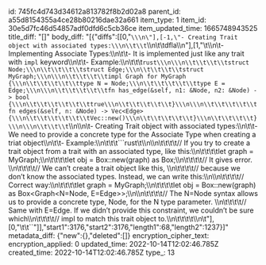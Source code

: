 id: 745fc4d743d34612a813782f8b2d02a8
parent_id: a55d8154355a4ce28b80216dae32a661
item_type: 1
item_id: 30e5d7fc46d54857adf0dfd6c5cb36ce
item_updated_time: 1665748943525
title_diff: "[]"
body_diff: "[{\"diffs\":[[0,\"```\\\n\"],[-1,\"- Creating Trait object with associated types:\\\n\\t\\t```\\\n\\t\\tdfla\\\n\"],[1,\"\\t\\\n\\t- Implementing Associate Types:\\\n\\t\\t- It is implemented just like any trait with `impl` keyword\\\n\\t\\t- Example:\\\n\\t\\t\\t```rust\\\n\\\n\\t\\t\\t\\tstruct Node;\\\n\\t\\t\\t\\tstruct Edge;\\\n\\t\\t\\t\\tstruct MyGraph;\\\n\\\n\\t\\t\\t\\timpl Graph for MyGraph {\\\n\\t\\t\\t\\t\\ttype N = Node;\\\n\\t\\t\\t\\t\\ttype E = Edge;\\\n\\\n\\t\\t\\t\\t\\tfn has_edge(&self, n1: &Node, n2: &Node) -> bool {\\\n\\t\\t\\t\\t\\t\\ttrue\\\n\\t\\t\\t\\t\\t}\\\n\\\n\\t\\t\\t\\t\\tfn edges(&self, n: &Node) -> Vec<Edge> {\\\n\\t\\t\\t\\t\\t\\tVec::new()\\\n\\t\\t\\t\\t\\t}\\\n\\t\\t\\t\\t}\\\n\\\n\\t\\t\\t```\\\n\\\n\\t- Creating Trait object with associated types:\\\n\\t\\t- We need to provide a concrete type for the Associate Type when creating a triat object\\\n\\t\\t- Example:\\\n\\t\\t\\t```rust\\t\\\n\\\n\\t\\t\\t\\t// If you try to create a trait object from a trait with an associated type, like this:\\\n\\t\\t\\t\\tlet graph = MyGraph;\\\n\\t\\t\\t\\tlet obj = Box::new(graph) as Box<Graph>;\\\n\\t\\t\\t\\t// It gives error. \\\n\\t\\t\\t\\t// We can’t create a trait object like this, \\\n\\t\\t\\t\\t// because we don’t know the associated types. Instead, we can write this:\\\n\\\n\\t\\t\\t\\t// Correct way:\\\n\\t\\t\\t\\tlet graph = MyGraph;\\\n\\t\\t\\t\\tlet obj = Box::new(graph) as Box<Graph<N=Node, E=Edge>>;\\\n\\\n\\t\\t\\t\\t// The N=Node syntax allows us to provide a concrete type, Node, for the N type parameter. \\\n\\t\\t\\t\\t// Same with E=Edge. If we didn’t provide this constraint, we couldn’t be sure which\\\n\\t\\t\\t\\t// impl to match this trait object to.\\\n\\t\\t\\t\\t\\\n\\t\"],[0,\"\\t\\t``\"]],\"start1\":3176,\"start2\":3176,\"length1\":68,\"length2\":1237}]"
metadata_diff: {"new":{},"deleted":[]}
encryption_cipher_text: 
encryption_applied: 0
updated_time: 2022-10-14T12:02:46.785Z
created_time: 2022-10-14T12:02:46.785Z
type_: 13